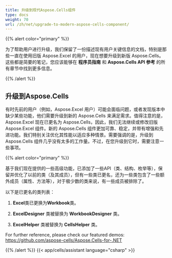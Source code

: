 ```yaml
---
title: 升级到现代Aspose.Cells组件
type: docs
weight: 70
url: /zh/net/upgrade-to-modern-aspose-cells-component/
---
```


{{% alert color="primary" %}} 

为了帮助用户进行升级，我们保留了一份描述现有用户关键信息的文档，特别是那些一直在使用旧版 Aspose.Excel 的用户，现在想要升级到新版 Aspose.Cells。这些都是简要的笔记，您应该能够在 **程序员指南** 和 **Aspose.Cells API 参考** 的所有章节中找到更多信息。

{{% /alert %}} 
## **升级到Aspose.Cells**
有时先前的用户（例如，Aspose.Excel 用户）可能会面临问题，或者发现版本中缺少某些功能，他们需要升级到新的 Aspose.Cells 来满足需求。值得注意的是，Aspose.Excel 现在已更名为 Aspose.Cells，因此，我们无法继续或修改旧版 Aspose.Excel 组件。新的 Aspose.Cells 组件更加可靠、稳定，并带有增强和先进功能。我们特别关注优化其性能以适应多种情景。需要强调的是，升级到 Aspose.Cells 组件几乎没有太多的工作量。不过，在您升级到它时，需要注意一些事项。

{{% alert color="primary" %}} 

基于我们现在提供的一些高级功能，已添加了一些API（类、结构、枚举等），保留并优化了以前的类（及其成员），但有一些类已更名，还为一些类包含了一些额外成员（属性、方法等），对于极少数的类来说，有一些成员被排除了。

以下是已更名的类列表：

1. **Excel**类已更换为**Workbook**类。

2. **ExcelDesigner** 类被替换为 **WorkbookDesigner** 类。

3. **ExcelHelper** 类被替换为 **CellsHelper** 类。

For further reference, please check our featured demos: <https://github.com/aspose-cells/Aspose.Cells-for-.NET>

{{% /alert %}}
{{< app/cells/assistant language="csharp" >}}
